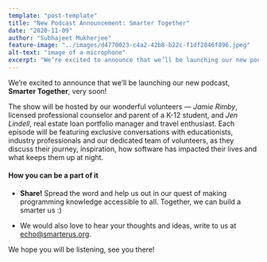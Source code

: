 ```yaml
---
template: "post-template"
title: "New Podcast Announcement: Smarter Together"
date: "2020-11-09"
author: "Subhajeet Mukherjee"
feature-image: "../images/d4770023-c4a2-42b8-b22c-f1df2846f896.jpeg"
alt-text: "image of a microphone"
excerpt: "We’re excited to announce that we’ll be launching our new podcast, Smarter Together, very soon!"
---
```


We’re excited to announce that we’ll be launching our new podcast, **Smarter Together**, very soon!

The show will be hosted by our wonderful volunteers — _Jamie Rimby_, licensed professional counselor and parent of a K-12 student, and _Jen Lindell_, real estate loan portfolio manager and travel enthusiast. Each episode will be featuring exclusive conversations with educationists, industry professionals and our dedicated team of volunteers, as they discuss their journey, inspiration, how software has impacted their lives and what keeps them up at night.

#### How you can be a part of it

*   **Share!** Spread the word and help us out in our quest of making programming knowledge accessible to all. Together, we can build a smarter us :)
    
*   We would also love to hear your thoughts and ideas, write to us at [echo@smarterus.org](mailto:echo@smarterus.org?subject=Feedback%20-%20Smarter%20Together).
    

We hope you will be listening, see you there!